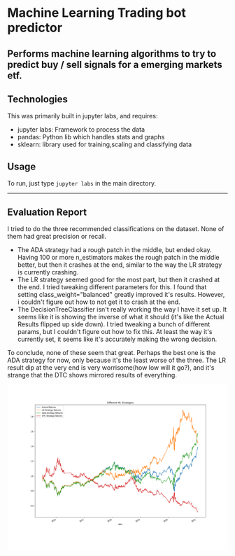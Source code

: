 # Machine Learning Trading bot predictor

Performs machine learning algorithms to try to predict buy / sell signals for a emerging markets etf.
---


## Technologies
This was primarily built in jupyter labs, and requires:
- jupyter labs: Framework to process the data
- pandas: Python lib which handles stats and graphs
- sklearn: library used for training,scaling and classifying data

## Usage

   To run, just type `jupyter labs` in the main directory.
   
---

## Evaluation Report

I tried to do the three recommended classifications on the dataset. None of them had great precision or recall. 

- The ADA strategy had a rough patch in the middle, but ended okay. Having 100 or more n_estimators makes the rough patch in the middle better, but then it crashes at the end, similar to the way the LR strategy is currently crashing.
- The LR strategy seemed good for the most part, but then it crashed at the end. I tried tweaking different parameters for this. I found that setting class_weight="balanced" greatly improved it's results. However, i couldn't figure out how to not get it to crash at the end.
- The DecisionTreeClassifier isn't really working the way I have it set up. It seems like it is showing the inverse of what it should (it's like the Actual Results flipped up side down). I tried tweaking a bunch of different params, but I couldn't figure out how to fix this. At least the way it's currently set, it seems like it's accurately making the wrong decision. 

To conclude, none of these seem that great. Perhaps the best one is the ADA strategy for now, only because it's the least worse of the three. The LR result dip at the very end is very worrisome(how low will it go?), and it's strange that the DTC shows mirrored results of everything.




![alt text](https://github.com/jrossi237/ml_trading_bot/blob/main/strategies_graphed.png)
   
